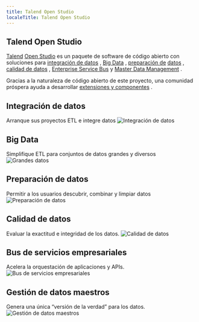```yaml
---
title: Talend Open Studio
localeTitle: Talend Open Studio
---
```

## Talend Open Studio

[Talend](https://www.talend.com/) [Open Studio](https://www.talend.com/products/talend-open-studio/) es un paquete de software de código abierto con soluciones para [integración de datos](https://www.talend.com/products/data-integration/data-integration-open-studio/) , [Big Data](https://www.talend.com/products/big-data/big-data-open-studio/) , [preparación de](https://www.talend.com/products/data-preparation/data-preparation-free-desktop/) [datos](https://www.talend.com/products/talend-open-studio/data-quality-open-studio/) , [calidad de datos](https://www.talend.com/products/talend-open-studio/data-quality-open-studio/) , [Enterprise Service Bus](https://www.talend.com/products/application-integration/esb-open-studio/) y [Master Data Management](https://www.talend.com/products/mdm/mdm-open-studio/) .

Gracias a la naturaleza de código abierto de este proyecto, una comunidad próspera ayuda a desarrollar [extensiones y componentes](https://exchange.talend.com/) .

## Integración de datos

Arranque sus proyectos ETL e integre datos ![Integración de datos](https://www.talend.com/wp-content/uploads/connect-and-transform-data-in-no-time.jpg)

## Big Data

Simplifique ETL para conjuntos de datos grandes y diversos ![Grandes datos](https://www.talend.com/wp-content/uploads/connect-and-transform-big-data.jpg)

## Preparación de datos

Permitir a los usuarios descubrir, combinar y limpiar datos ![Preparación de datos](https://www.talend.com/wp-content/uploads/get-your-time-back.jpg)

## Calidad de datos

Evaluar la exactitud e integridad de los datos. ![Calidad de datos](https://www.talend.com/wp-content/uploads/map-your-path-to-clean-data.jpg)

## Bus de servicios empresariales

Acelera la orquestación de aplicaciones y APIs. ![Bus de servicios empresariales](https://www.talend.com/wp-content/uploads/speed-up-integration-for-reuse-2.png)

## Gestión de datos maestros

Genera una única “versión de la verdad” para los datos. ![Gestión de datos maestros](https://www.talend.com/wp-content/uploads/generate-a-single-version-of-the-truth-for-data.jpg)